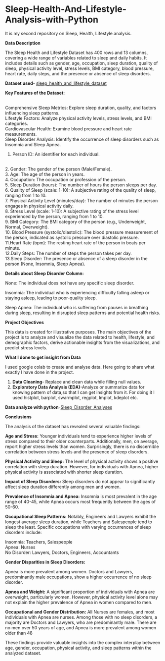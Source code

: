 # Sleep-Health-And-Lifestyle-Analysis-with-Python
It is my second repository on Sleep, Health, Lifestyle analysis.

**Data Description**

The Sleep Health and Lifestyle Dataset has 400 rows and 13 columns,
covering a wide range of variables related to sleep and daily habits.
It includes details such as gender, age, occupation, sleep duration, quality of sleep,
physical activity level, stress levels, BMI category, blood pressure, heart rate, 
daily steps, and the presence or absence of sleep disorders.

**Dataset used**- [sleep_health_and_lifestyle_dataset](https://github.com/subhashigupta01/Sleep-Health-And-Lifestyle-Analysis-with-PYTHON/blob/2b45ba4d8cf9c1506eee58a053656d779f9142a5/Sleep_health_and_lifestyle_dataset.csv) 

**Key Features of the Dataset:**

<br>
Comprehensive Sleep Metrics: Explore sleep duration, quality, and factors influencing sleep patterns.
<br>
Lifestyle Factors: Analyze physical activity levels, stress levels, and BMI categories.
<br>
Cardiovascular Health: Examine blood pressure and heart rate measurements.
<br>
Sleep Disorder Analysis: Identify the occurrence of sleep disorders such as Insomnia and Sleep Apnea.
<br>

1. Person ID: An identifier for each individual.
<br>
2. Gender: The gender of the person (Male/Female).
<br>
3. Age: The age of the person in years.
<br>
4. Occupation: The occupation or profession of the person.
<br>
5. Sleep Duration (hours): The number of hours the person sleeps per day.
<br>
6. Quality of Sleep (scale: 1-10): A subjective rating of the quality of sleep, ranging from 1 to 10.
<br>
7. Physical Activity Level (minutes/day): The number of minutes the person engages in physical activity daily.
<br>
8.  Stress Level (scale: 1-10): A subjective rating of the stress level experienced by the person, ranging from 1 to 10.
<br>
9. BMI Category: The BMI category of the person (e.g., Underweight, Normal, Overweight).
<br>
10. Blood Pressure (systolic/diastolic): The blood pressure measurement of the person, indicated as systolic pressure over diastolic pressure.
<br>
11.Heart Rate (bpm): The resting heart rate of the person in beats per minute.
<br>
12.Daily Steps: The number of steps the person takes per day.
<br>
13.Sleep Disorder: The presence or absence of a sleep disorder in the person (None, Insomnia, Sleep Apnea).


**Details about Sleep Disorder Column:**

None: The individual does not have any specific sleep disorder.

Insomnia: The individual who is experiencing difficulty falling asleep or staying asleep, leading to poor-quality sleep.

Sleep Apnea: The individual who is suffering from pauses in breathing during sleep, resulting in disrupted sleep patterns and potential health risks.


**Project Objectives**

This data is created for illustrative purposes. The main objectives of the project is to analyze and visualize the data related to health, lifestyle, and demographic factors, derive actionable insights from the visualizations, and predict stress levels. 

**What I done to get insight from Data**

I used google colab to create and analyse data. Here going to share what exactly I have done in the project.

1. **Data Cleaning**- Replace and clean data while filling null values.
2. **Exploratory Data Analysis (EDA)**-Analyze or summarize data for knowing pattern of data,so that I can get insights from it. For doing it I used histplot, barplot, swarmplot, regplot, lmplot, kdeplot etc.

**Data analyze with python**-[Sleep_Disorder_Analyses](https://github.com/subhashigupta01/Sleep-Health-And-Lifestyle-Analysis-with-PYTHON/blob/6482f2f6ab83093eedc9116e5df5acb2a6c6bf7e/Sleep_health_and_lifestyle_dataset.ipynb)

**Conclusions**

The analysis of the dataset has revealed several valuable findings:

**Age and Stress:** Younger individuals tend to experience higher levels of stress compared to their older counterparts. Additionally, men, on average, report higher stress levels than women. Surprisingly, there is no discernible correlation between stress levels and the presence of sleep disorders.

**Physical Activity and Sleep:** The level of physical activity shows a positive correlation with sleep duration. However, for individuals with Apnea, higher physical activity is associated with shorter sleep duration.

**Impact of Sleep Disorders:** Sleep disorders do not appear to significantly affect sleep duration differently among men and women.

**Prevalence of Insomnia and Apnea:** Insomnia is most prevalent in the age range of 40-45, while Apnea occurs most frequently between the ages of 50-60.

**Occupational Sleep Patterns:** Notably, Engineers and Lawyers exhibit the longest average sleep duration, while Teachers and Salespeople tend to sleep the least. Specific occupations with varying occurrences of sleep disorders include:

Insomnia: Teachers, Salespeople
<br>
Apnea: Nurses
<br>
No Disorder: Lawyers, Doctors, Engineers, Accountants

**Gender Disparities in Sleep Disorders:**

Apnea is more prevalent among women.
Doctors and Lawyers, predominantly male occupations, show a higher occurrence of no sleep disorder.

**Apnea and Weight:** A significant proportion of individuals with Apnea are overweight, particularly women. However, physical activity level alone may not explain the higher prevalence of Apnea in women compared to men.

**Occupational and Gender Distribution:**
All Nurses are females, and most individuals with Apnea are nurses.
Among those with no sleep disorders, a majority are Doctors and Lawyers, who are predominantly male.
There are no men over 50 years of age, and Apnea is more prevalent among women older than 48

These findings provide valuable insights into the complex interplay between age, gender, occupation, physical activity, and sleep patterns within the analyzed dataset.


